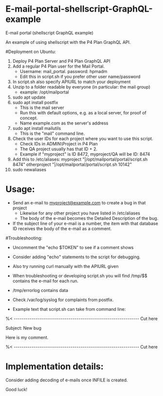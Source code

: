 # E-mail-portal-shellscript-GraphQL-example
E-mail portal (shellscript GraphQL example)

An example of using shellscript with the P4 Plan GraphQL API.


#Deployment on Ubuntu:

1. Deploy P4 Plan Server and P4 Plan GraphQL API
2. Add a regular P4 Plan user for the Mail Portal.
   - Username: mail_portal. password: hpmadm
   - Edit this in script.sh if you prefer other user name/password
3. In script.sh also specify APIURL to match your deployment
4. Unzip to a folder readable by everyone (in particular: the mail group)
   - example: /opt/mailportal
5. sudo apt update
6. sudo apt install postfix
   - This is the mail server
   - Run this with default options, e.g. as a local server, for proof of concept.
   - Name example.com as the server's address
7. sudo apt install mailutils
   - This is the "mail" command line.
8. Check the user IDs for each project where you want to use this script.
    - Check IDs in ADMIN\Project in P4 Plan
    - The QA project usually has that ID + 2.
    - Example if "myproject" is ID 8472, myproject/QA will be ID: 8474
9. Add this to /etc/aliases:
  myproject "|/opt/mailportal/portal/script.sh 8474"
  otherproject "|/opt/mailportal/portal/script.sh 10142"
10. sudo newaliases

# Usage:
* Send an e-mail to myproject@example.com to create a bug in that project
  - Likewise for any other project you have listed in /etc/aliases
  - The body of the e-mail becomes the Detailed Description of the bug.
* If the subject line of your e-mail is a number, the item with that
  database ID receives the body of the e-mail as a comment.

#Troubleshooting:

* Uncomment the "echo $TOKEN" to see if a comment shows
* Consider adding "echo" statements to the script for debugging.
* Also try running curl manually with the APIURL given

* When troubleshooting or developing script.sh you will find /tmp/$$
  contains the e-mail for each run.
* /tmp/errorlog contains data

* Check /var/log/syslog for complaints from postfix.

* Example text that script.sh can take from command line:

%< ---------------------------------------------------------------- Cut here

Subject: New bug

Here is my comment.

%< ---------------------------------------------------------------- Cut here

# Implementation details:

Consider adding decoding of e-mails once INFILE is created.

Good luck!
